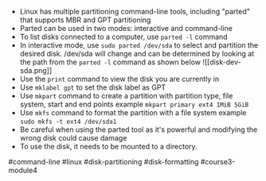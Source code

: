 -   Linux has multiple partitioning command-line tools, including "parted" that supports MBR and GPT partitioning
-   Parted can be used in two modes: interactive and command-line
-   To list disks connected to a computer, use `parted -l` command
-   In interactive mode, use `sudo parted /dev/sda` to select and partition the desired disk. /dev/sda will change and can be determined by looking at the path from the `parted -l` command as shown below
![[disk-dev-sda.png]]
-  Use the `print` command to view the disk you are currently in
- Use `mklabel gpt` to set the disk label as GPT
-   Use `mkpart` command to create a partition with partition type, file system, start and end points
	example `mkpart primary ext4 1MiB 5GiB`
-   Use `mkfs` command to format the partition with a file system
	example `sudo mkfs -t ext4 /dev/sda1`
-   Be careful when using the parted tool as it's powerful and modifying the wrong disk could cause damage
-   To use the disk, it needs to be mounted to a directory.

#command-line #linux #disk-partitioning #disk-formatting #course3-module4 